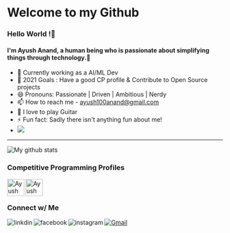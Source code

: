 

 
 <h1> Welcome to my Github </h1>

 <h3> Hello World !👋 </h3> 

 <h4>  I'm Ayush Anand, a human being who is passionate about simplifying things through technology.👋 </h4>   

- 🌱 Currently working as a AI/ML Dev 
- 🥅 2021 Goals : Have a good CP profile & Contribute to Open Source projects
- 😄 Pronouns: Passionate | Driven | Ambitious | Nerdy
- 📫 How to reach me - [ayush100anand@gmail.com](mailto:ayush100anand@gmail.com) 
- 🎸 I love to play Guitar
- ⚡ Fun fact: Sadly there isn't anything fun about me!
- ![](https://komarev.com/ghpvc/?username=Ayushsunny&color=blue)
<hr />

![My github stats](https://github-readme-stats.vercel.app/api?username=Ayushsunny&show_icons=true&theme=dark&count_private=true)


 ### Competitive Programming Profiles

<a href="https://www.hackerrank.com/Ayush100">
  <img align="left" alt="Ayush Anand| Hackerrank" width="40px" src="https://github.com/uniquesarvekash/uniquesarvekash/blob/main/assets/hr.svg" />
</a>
<a href="https://www.codechef.com/users/ayush_anand1">
  <img align="left" alt="Ayush Anand | Codechef" width="40px" src="https://github.com/uniquesarvekash/uniquesarvekash/blob/main/assets/cc.png" />
</a>
<br/>
<br/> 
 
 ### Connect w/ Me
 
[<img align="left" alt="linkdin" src="https://img.shields.io/badge/LinkedIn-0077B5?style=for-the-badge&logo=linkedin&logoColor=white" />][linkedin]
[![Gmail](https://img.shields.io/badge/-gmail-%23D14836?style=for-the-badge&logo=Gmail&logoColor=white)](mailto:20bcs051@iiitdmj.ac.in)
[<img align="left" alt="facebook" src="https://img.shields.io/badge/Facebook-1877F2?style=for-the-badge&logo=facebook&logoColor=white" />][facebook]
[<img align="left" alt="instagram" src="https://img.shields.io/badge/Instagram-E4405F?style=for-the-badge&logo=instagram&logoColor=white" />][instagram]

[facebook]: https://www.facebook.com/Ayush.sunny.shiw/
[instagram]: https://www.instagram.com/ayuszzh/   
[linkedin]: https://www.linkedin.com/in/ayush-sunny/
